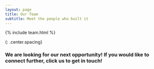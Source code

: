 ```yaml
---
layout: page
title: Our Team
subtitle: Meet the people who built it
---
```


{% include team.html %}

{: .center.spacing}
### We are looking for our next opportunity! If you would like to connect further, click us to get in touch!
